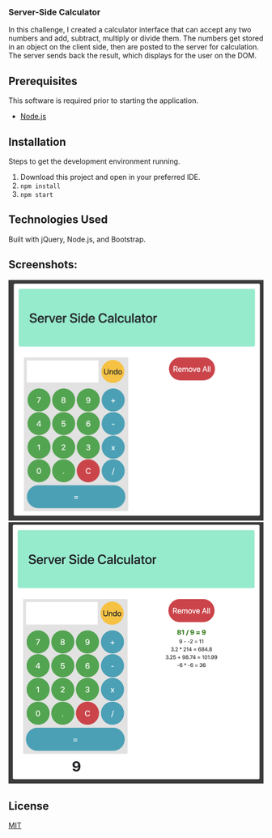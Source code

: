### Server-Side Calculator

In this challenge, I created a calculator interface that can accept any two numbers and add, subtract, multiply or divide them.  The numbers get stored in an object on the client side, then are posted to the server for calculation.  The server sends back the result, which displays for the user on the DOM.

## Prerequisites

This software is required prior to starting the application.

- [Node.js](https://nodejs.org/en/)

## Installation

Steps to get the development environment running.

1) Download this project and open in your preferred IDE.
2) `npm install`
3) `npm start`

## Technologies Used

Built with jQuery, Node.js, and Bootstrap.

## Screenshots:

![calculator 1](images/max-calculator-1.png)
![calculator 2](images/max-calculator-2.png)


## License
[MIT](https://choosealicense.com/licenses/mit/)
